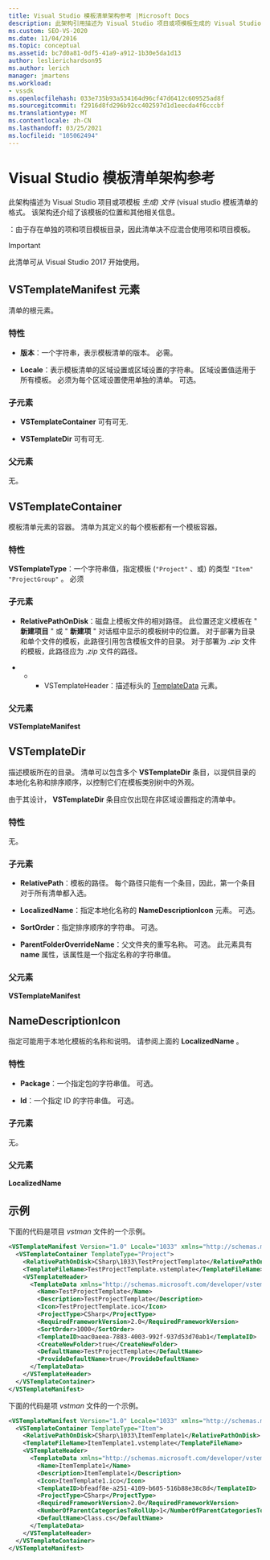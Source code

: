 ```yaml
---
title: Visual Studio 模板清单架构参考 |Microsoft Docs
description: 此架构引用描述为 Visual Studio 项目或项模板生成的 Visual Studio 模板清单文件的格式。
ms.custom: SEO-VS-2020
ms.date: 11/04/2016
ms.topic: conceptual
ms.assetid: bc7d0a81-0df5-41a9-a912-1b30e5da1d13
author: leslierichardson95
ms.author: lerich
manager: jmartens
ms.workload:
- vssdk
ms.openlocfilehash: 033e735b93a534164d96cf47d6412c609525ad8f
ms.sourcegitcommit: f2916d8fd296b92cc402597d1d1eecda4f6cccbf
ms.translationtype: MT
ms.contentlocale: zh-CN
ms.lasthandoff: 03/25/2021
ms.locfileid: "105062494"
---
```

# <a name="visual-studio-template-manifest-schema-reference"></a>Visual Studio 模板清单架构参考
此架构描述为 Visual Studio 项目或项模板 *生成) 文件* (visual studio 模板清单的格式。 该架构还介绍了该模板的位置和其他相关信息。

 ：由于存在单独的项和项目模板目录，因此清单决不应混合使用项和项目模板。

> [!IMPORTANT]
> 此清单可从 Visual Studio 2017 开始使用。

## <a name="vstemplatemanifest-element"></a>VSTemplateManifest 元素
 清单的根元素。

### <a name="attributes"></a>特性

- **版本**：一个字符串，表示模板清单的版本。 必需。

- **Locale**：表示模板清单的区域设置或区域设置的字符串。 区域设置值适用于所有模板。 必须为每个区域设置使用单独的清单。 可选。

### <a name="child-elements"></a>子元素

- **VSTemplateContainer** 可有可无.

- **VSTemplateDir** 可有可无.

### <a name="parent-element"></a>父元素
 无。

## <a name="vstemplatecontainer"></a>VSTemplateContainer
 模板清单元素的容器。 清单为其定义的每个模板都有一个模板容器。

### <a name="attributes"></a>特性
 **VSTemplateType**：一个字符串值，指定模板 (`"Project"` 、或) 的类型 `"Item"` `"ProjectGroup"` 。 必须

### <a name="child-elements"></a>子元素

- **RelativePathOnDisk**：磁盘上模板文件的相对路径。 此位置还定义模板在 " **新建项目** " 或 " **新建项** " 对话框中显示的模板树中的位置。 对于部署为目录和单个文件的模板，此路径引用包含模板文件的目录。 对于部署为 *.zip* 文件的模板，此路径应为 *.zip* 文件的路径。

- * * VSTemplateHeader：描述标头的 [TemplateData](../extensibility/templatedata-element-visual-studio-templates.md) 元素。

### <a name="parent-element"></a>父元素
 **VSTemplateManifest**

## <a name="vstemplatedir"></a>VSTemplateDir
 描述模板所在的目录。 清单可以包含多个 **VSTemplateDir** 条目，以提供目录的本地化名称和排序顺序，以控制它们在模板类别树中的外观。

 由于其设计， **VSTemplateDir** 条目应仅出现在非区域设置指定的清单中。

### <a name="attributes"></a>特性
 无。

### <a name="child-elements"></a>子元素

- **RelativePath**：模板的路径。 每个路径只能有一个条目，因此，第一个条目对于所有清单都入选。

- **LocalizedName**：指定本地化名称的 **NameDescriptionIcon** 元素。 可选。

- **SortOrder**：指定排序顺序的字符串。 可选。

- **ParentFolderOverrideName**：父文件夹的重写名称。 可选。 此元素具有 **name** 属性，该属性是一个指定名称的字符串值。

### <a name="parent-element"></a>父元素
 **VSTemplateManifest**

## <a name="namedescriptionicon"></a>NameDescriptionIcon
 指定可能用于本地化模板的名称和说明。 请参阅上面的 **LocalizedName** 。

### <a name="attributes"></a>特性

- **Package**：一个指定包的字符串值。 可选。

- **Id**：一个指定 ID 的字符串值。 可选。

### <a name="child-elements"></a>子元素
 无。

### <a name="parent-element"></a>父元素
 **LocalizedName**

## <a name="examples"></a>示例
 下面的代码是项目 *vstman* 文件的一个示例。

```xml
<VSTemplateManifest Version="1.0" Locale="1033" xmlns="http://schemas.microsoft.com/developer/vstemplatemanifest/2015">
  <VSTemplateContainer TemplateType="Project">
    <RelativePathOnDisk>CSharp\1033\TestProjectTemplate</RelativePathOnDisk>
    <TemplateFileName>TestProjectTemplate.vstemplate</TemplateFileName>
    <VSTemplateHeader>
      <TemplateData xmlns="http://schemas.microsoft.com/developer/vstemplate/2005">
        <Name>TestProjectTemplate</Name>
        <Description>TestProjectTemplate</Description>
        <Icon>TestProjectTemplate.ico</Icon>
        <ProjectType>CSharp</ProjectType>
        <RequiredFrameworkVersion>2.0</RequiredFrameworkVersion>
        <SortOrder>1000</SortOrder>
        <TemplateID>aac0aeea-7883-4003-992f-937d53d70ab1</TemplateID>
        <CreateNewFolder>true</CreateNewFolder>
        <DefaultName>TestProjectTemplate</DefaultName>
        <ProvideDefaultName>true</ProvideDefaultName>
      </TemplateData>
    </VSTemplateHeader>
  </VSTemplateContainer>
</VSTemplateManifest>

```

 下面的代码是项 *vstman* 文件的一个示例。

```xml
<VSTemplateManifest Version="1.0" Locale="1033" xmlns="http://schemas.microsoft.com/developer/vstemplatemanifest/2015">
  <VSTemplateContainer TemplateType="Item">
    <RelativePathOnDisk>CSharp\1033\ItemTemplate1</RelativePathOnDisk>
    <TemplateFileName>ItemTemplate1.vstemplate</TemplateFileName>
    <VSTemplateHeader>
      <TemplateData xmlns="http://schemas.microsoft.com/developer/vstemplate/2005">
        <Name>ItemTemplate1</Name>
        <Description>ItemTemplate1</Description>
        <Icon>ItemTemplate1.ico</Icon>
        <TemplateID>bfeadf8e-a251-4109-b605-516b88e38c8d</TemplateID>
        <ProjectType>CSharp</ProjectType>
        <RequiredFrameworkVersion>2.0</RequiredFrameworkVersion>
        <NumberOfParentCategoriesToRollUp>1</NumberOfParentCategoriesToRollUp>
        <DefaultName>Class.cs</DefaultName>
      </TemplateData>
    </VSTemplateHeader>
  </VSTemplateContainer>
</VSTemplateManifest>

```
